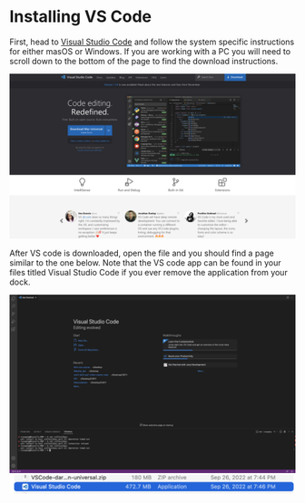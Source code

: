 # Installing VS Code

First, head to [Visual Studio Code](https://code.visualstudio.com/) and follow the system specific instructions for either masOS or Windows. If you are working with a PC you will need to scroll down to the bottom of the page to find the download instructions.  

![Image](vscodehome.png)

After VS code is downloaded, open the file and you should find a page similar to the one below. Note that the VS code app can be found in your files titled Visual Studio Code if you ever remove the application from your dock. 

![Image](vscodeapp.png)
![Image](vscodefile.png)
